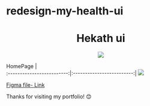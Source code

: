 # redesign-my-health-ui
<h1 align="center"> Hekath ui </h1>

<p align="center">
<img src="https://img.shields.io/badge/figma-%23F24E1E.svg?style=for-the-badge&logo=figma&logoColor=white"/>
</p>


  HomePage                 |    
:-------------------------:|:-------------------------:|
<img src="https://github.com/user-attachments/assets/63d75e31-b462-40dd-bfda-7bc4b3bcc5f1"/>


[Figma file- Link ](https://www.figma.com/design/frAhExCEGvxPOjmPSh5dHU/E-commerce-furniture-website?t=10KHpIVigNtrKVi2-1)





Thanks for visiting my portfolio! 😊
